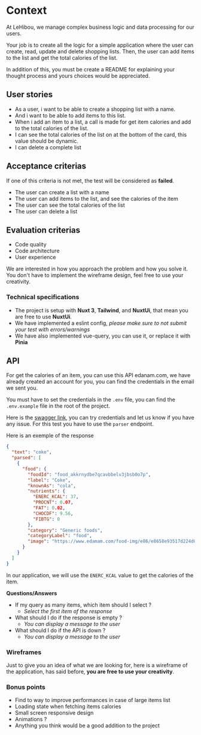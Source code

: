 # Context

At LeHibou, we manage complex business logic and data processing for our users.

Your job is to create all the logic for a simple application where the user can create, read, update and delete shopping lists.
Then, the user can add items to the list and get the total calories of the list.

In addition of this, you must be create a README for explaining your thought process and yours choices would be appreciated.

## User stories

- As a user, i want to be able to create a shopping list with a name.
- And i want to be able to add items to this list.
- When i add an item to a list, a call is made for get item calories and add to the total calories of the list.
- I can see the total calories of the list on at the bottom of the card, this value should be dynamic.
- I can delete a complete list

## Acceptance criterias

If one of this criteria is not met, the test will be considered as **failed**.

- The user can create a list with a name
- The user can add items to the list, and see the calories of the item
- The user can see the total calories of the list
- The user can delete a list

## Evaluation criterias

- Code quality
- Code architecture
- User experience

We are interested in how you approach the problem and how you solve it. 
You don't have to implement the wireframe design, feel free to use your creativity. 

### Technical specifications

- The project is setup with **Nuxt 3**, **Tailwind**, and **NuxtUi**, that mean you are free to use **NuxtUi**. 
- We have implemented a eslint config, _please make sure to not submit your test with errors/warnings_
- We have also implemented vue-query, you can use it, or replace it with **Pinia**

## API

For get the calories of an item, you can use this API edanam.com, we have already created an account for you, you can find the credentials in the email we sent you.

You must have to set the credentials in the `.env` file, you can find the `.env.example` file in the root of the project.

Here is the [swagger link](https://developer.edamam.com/food-database-api-docs), you can try credentials and let us know if you have any issue. For this test you have to use the `parser` endpoint.

Here is an exemple of the response

```json
{
  "text": "coke",
  "parsed": [
    {
      "food": {
        "foodId": "food_akkrnydbe7qcavbbelv3jbsb0o7p",
        "label": "Coke",
        "knownAs": "cola",
        "nutrients": {
          "ENERC_KCAL": 37,
          "PROCNT": 0.07,
          "FAT": 0.02,
          "CHOCDF": 9.56,
          "FIBTG": 0
        },
        "category": "Generic foods",
        "categoryLabel": "food",
        "image": "https://www.edamam.com/food-img/e86/e8658e93517d224d01b8e42b4f568a06.jpg"
      }
    }
  ]
}
```

In our application, we will use the `ENERC_KCAL` value to get the calories of the item.

**Questions/Answers**
- If my query as many items, which item should I select ?
  - _Select the first item of the response_
- What should I do if the response is empty ?
  - _You can display a message to the user_
- What should I do if the API is down ?
  - _You can display a message to the user_


### Wireframes

Just to give you an idea of what we are looking for, here is a wireframe of the application, has said before, **you are free to use your creativity**.

### Bonus points

- Find to way to improve performances in case of large items list
- Loading state when fetching items calories
- Small screen responsive design
- Animations ? 
- Anything you think would be a good addition to the project
